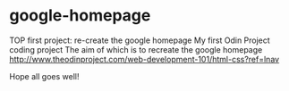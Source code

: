 # google-homepage
TOP first project: re-create the google homepage
My first Odin Project coding project
The aim of which is to recreate the google homepage
http://www.theodinproject.com/web-development-101/html-css?ref=lnav

Hope all goes well!
